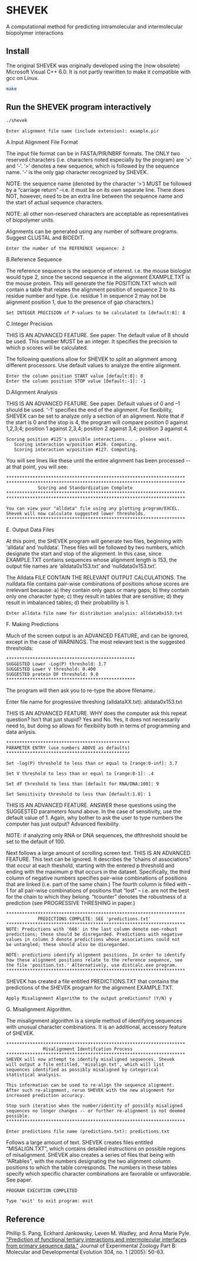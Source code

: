 # SHEVEK #
A computational method for predicting intramolecular and intermolecular biopolymer interactions

## Install ##
The original SHEVEK was originally developed using the (now obsolete) Microsoft Visual C++ 6.0. It is not partly rewritten to make it compatible with gcc on Linux.
```bash
make
```

## Run the SHEVEK program interactively ##

```bash
./shevek
```
```
Enter alignment file name (include extension): example.pir
```

A.Input Alignment File Format

The input file format can be in FASTA/PIR/NBRF formats. The ONLY two reserved characters (i.e. characters noted especially by the program) are ‘>’ and ‘-‘. ‘>’ denotes a new sequence, which is followed by the sequence name. ‘-‘ is the only gap character recognized by SHEVEK.

NOTE: the sequence name (denoted by the character ‘>’) MUST be followed by a “carriage return” –i.e. it must be on its own separate line. There does NOT, however, need to be an extra line between the sequence name and the start of actual sequence characters. 

NOTE: all other non-reserved characters are acceptable as representatives of biopolymer units. 

Alignments can be generated using any number of software programs. Suggest CLUSTAL and BIOEDIT.

```
Enter the number of the REFERENCE sequence: 2
```

B.Reference Sequence

The reference sequence is the sequence of interest. i.e. the mouse biologist would type 2, since the second sequence in the alignment EXAMPLE.TXT is the mouse protein. This will generate the file POSITION.TXT which will contain a table that relates the alignment position of sequence 2 to its residue number and type. (i.e. residue 1 in sequence 2 may not be alignment position 1, due to the presence of gap characters.)

```
Set INTEGER PRECISION of P-values to be calculated to [default:8]: 8
```

C.Integer Precision

THIS IS AN ADVANCED FEATURE. See paper. The default value of 8 should be used. This number MUST be an integer. It specifies the precision to which p scores will be calculated. 

 The following questions allow for SHEVEK to split an
 alignment among different processors. Use default values
 to analyze the entire alignment.

```
Enter the column position START value [default:0]: 0
Enter the column position STOP value [Default:-1]: -1
```

D.Alignment Analysis

THIS IS AN ADVANCED FEATURE. See paper. Default values of 0 and –1 should be used. ‘-1’ specifies the end of the alignment. For flexibility, SHEVEK can be set to analyze only a section of an alignment. Note that if the start is 0 and the stop is 4, the program will compare position 0 against 1,2,3;4; position 1 against 2,3,4; position 2 against 3,4; position 3 against 4.

```
Scoring position #125's possible interactions. . . please wait.
   Scoring interaction w/position #126. Computing.
   Scoring interaction w/position #127. Computing.
```

You will see lines like these  until the entire alignment has been processed -- at that point, you will see:

```
********************************************************************
********************************************************************
            Scoring and Standardization Complete
********************************************************************
********************************************************************

You can view your "alldata" file using any plotting program/EXCEL.
Shevek will now calculate suggested lower thresholds.
********************************************************************
```

E. Output Data Files

At this point, the SHEVEK program will generate two files, beginning with ‘alldata’ and ‘nulldata’. These files will be followed by two numbers, which designate the start and stop of the alignment. In this case, since EXAMPLE.TXT contains sequences whose alignment length is 153, the output file names are ‘alldata0x153.txt’ and ‘nulldata0x153.txt’.

The Alldata FILE CONTAIN THE RELEVANT OUTPUT CALCULATIONS. The nulldata file contains pair-wise combinations of positions whose scores are irrelevant because: a) they contain only gaps or many gaps; b) they contain only one character type; c) they result in tables that are sensitive; d) they result in imbalanced tables; d) their probability is 1.

```
Enter alldata file name for distribution analysis: alldata0x153.txt
```

F. Making Predictions

Much of the screen output is an ADVANCED FEATURE, and can be ignored, except in the case of WARNINGS. The most relevant text is the suggested thresholds:

```
*************************************************
SUGGESTED Lower -Log(P) threshold: 3.7
SUGGESTED Lower V threshold: 0.400
SUGGESTED protein DF threshold: 9.0
*************************************************
```

The program will then ask you to re-type the above filename.:

Enter file name for progressive threshing (alldataXX.txt):  alldata0x153.txt

THIS IS AN ADVANCED FEATURE. WHY does the computer ask this repeat question? Isn’t that just stupid? Yes and No. Yes, it does not necessarily need to, but doing so allows for flexibility both in terms of programming and data anlysis. 

```
***********************************************
PARAMETER ENTRY (use numbers ABOVE as defaults)
***********************************************

Set -log(P) threshold to less than or equal to [range:0-inf]: 3.7

Set V threshold to less than or equal to [range:0-1]: .4

Set df threshold to less than [default for RNA/DNA:100]: 9

Set Sensitivity threshold to less than [default:1.0]: 1
```

THIS IS AN ADVANCED FEATURE. ANSWER these questions using the SUGGESTED parameters found above. In the case of sensitivity, use the default value of 1. Again, why bother to ask the user to type numbers the computer has just output? Advanced flexibility.

NOTE: if analyzing only  RNA or DNA sequences, the dfthreshold should be set to the default of 100.

Next follows a large amount of scrolling screen text. THIS IS AN ADVANCED FEATURE. This text can be ignored. It describes the “chains of associations” that occur at each theshold, starting with the entered p threshold and ending with the maximum p that occurs in the dataset.  Specifically, the third column of negative numbers specifies pair-wise combinations of positions that are linked (i.e. part of the same chain.) The fourth column is filled with –1 for all pair-wise combinations of positions that “lost” – i.e. are not the best for the chain to which they belong. “tcounter” denotes the robustness of a prediction (see PROGRESSIVE THRESHING in paper.)

```
********************************************************************
            PREDICTIONS COMPLETE: SEE 'predictions.txt'
********************************************************************
NOTE: Predictions with '666' in the last column denote non-robust
predictions; these should be disregarded. Predictions with negative
values in column 3 denote predictions whose associations could not
be untangled; these should also be disregarded.

NOTE: predictions identify alignment positions. In order to identify
how these alignment positions relate to the reference sequence, see
the file 'position.txt.' Alternatively, use distcalc.exe program.
********************************************************************
```

SHEVEK has created a file entitled PREDICTIONS.TXT that contains the predictions of the SHEVEK program for the alignment EXAMPLE.TXT.

```
Apply Misalignment Algorithm to the output predictions? (Y/N) y
```

G. Misalignment Algorithm.

The misalignment algorithm is a simple method of identifying sequences with unusual character combinations. It is an additional, accessory  feature of SHEVEK.

```
********************************************************************
              Misalignment Identifcation Process
********************************************************************
SHEVEK will now attempt to identify misaligned sequences. Shevek
will output a file entitled, 'misalign.txt', which will list
sequences identified as possibly misaligned by categorical
statistical analysis.

This information can be used to re-align the sequence alignment.
After such re-alignment, rerun SHEVEK with the new alignment for
increased prediction accuracy.

Stop such iteration when the number/identity of possibly misaligned
sequences no longer changes -- or further re-alignment is not deemed
possible.
********************************************************************

Enter predictions file name (predictions.txt): predictions.txt
```

Follows a large amount of text. SHEVEK creates files entitled “MISALIGN.TXT”, which contains detailed instructions on possible regions of misalignment. SHEVEK also creates a series of files that being with “ARtables", with the numbers designating the two alignment column positions to which the table corresponds. The numbers in these tables specify which specific character combinations are favorable or unfavorable. See paper.

```
PROGRAM EXECUTION COMPLETED

Type 'exit' to exit program: exit
```

## Reference ## 
Phillip S. Pang, Eckhard Jankowsky, Leven M. Wadley, and Anna Marie Pyle.
["Prediction of functional tertiary interactions and intermolecular interfaces from primary sequence data."](https://doi.org/10.1002/jez.b.21024)
Journal of Experimental Zoology Part B: Molecular and Developmental Evolution 304, no. 1 (2005): 50-63.
